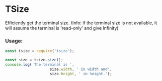 # TSize
 Efficiently get the terminal size. (Info: if the terminal size is not available, it will assume the terminal is 'read-only' and give Infinity)

### Usage:
```js
const tsize = require('tsize');

const size = tsize.size();
console.log('The terminal is ',
					size.width, ' in width and',
					size.height, ' in height.');
```